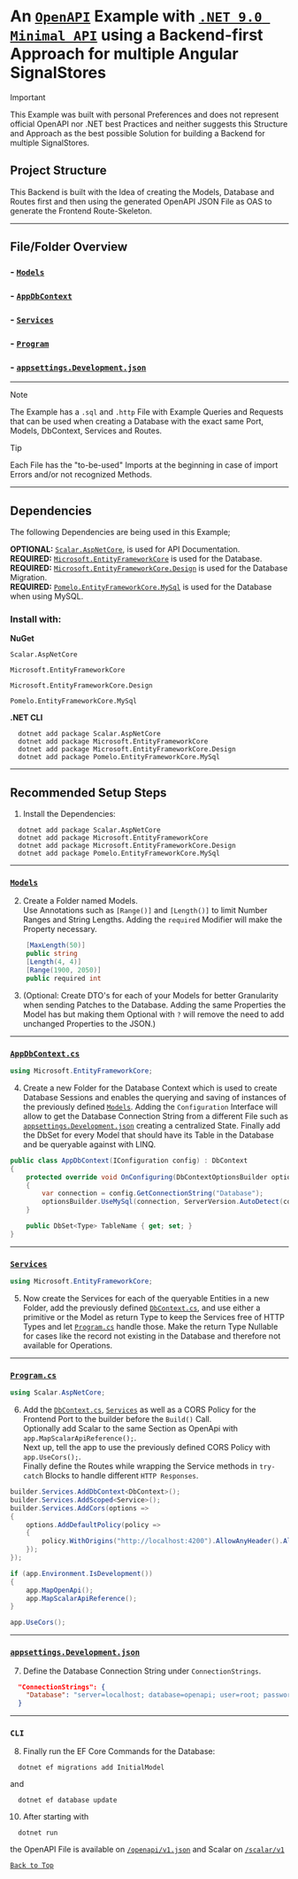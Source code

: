 # An [`OpenAPI`](https://www.openapis.org/) Example with [`.NET 9.0 Minimal API`](https://learn.microsoft.com/en-us/aspnet/core/fundamentals/minimal-apis?view=aspnetcore-9.0) using a Backend-first Approach for multiple Angular SignalStores

> [!IMPORTANT]
> This Example was built with personal Preferences and does not represent official OpenAPI nor .NET best Practices and neither suggests this Structure and Approach as the best possible Solution for building a Backend for multiple SignalStores.

## Project Structure

This Backend is built with the Idea of creating the Models, Database and Routes first and then using the generated OpenAPI JSON File as OAS to generate the Frontend Route-Skeleton.   

---

## File/Folder Overview

### - [`Models`](#Models)

### - [`AppDbContext`](#AppDbContextcs)

### - [`Services`](#Services)

### - [`Program`](#Programcs)

### - [`appsettings.Development.json`](#appsettingsDevelopmentjson)

---

> [!NOTE]
> The Example has a `.sql` and `.http` File with Example Queries and Requests that can be used when creating a Database with the exact same Port, Models, DbContext, Services and Routes.

> [!TIP]
> Each File has the "to-be-used" Imports at the beginning in case of import Errors and/or not recognized Methods.

---

## Dependencies

The following Dependencies are being used in this Example;

__OPTIONAL:__ [`Scalar.AspNetCore`](https://scalar.com/), 
is used for API Documentation.    
__REQUIRED:__ [`Microsoft.EntityFrameworkCore`](https://learn.microsoft.com/en-us/ef/core/) 
is used for the Database.     
__REQUIRED:__ [`Microsoft.EntityFrameworkCore.Design`](https://ngrx.io/guide/signals) 
is used for the Database Migration.  
__REQUIRED:__ [`Pomelo.EntityFrameworkCore.MySql`](https://github.com/PomeloFoundation/Pomelo.EntityFrameworkCore.MySql) 
is used for the Database when using MySQL.  

### Install with:

__NuGet__

```text
Scalar.AspNetCore
```
```text
Microsoft.EntityFrameworkCore
```
```text
Microsoft.EntityFrameworkCore.Design
```
```text
Pomelo.EntityFrameworkCore.MySql
```

__.NET CLI__

```shell
  dotnet add package Scalar.AspNetCore
  dotnet add package Microsoft.EntityFrameworkCore
  dotnet add package Microsoft.EntityFrameworkCore.Design
  dotnet add package Pomelo.EntityFrameworkCore.MySql
```

---

## Recommended Setup Steps

1. Install the Dependencies:

```shell
  dotnet add package Scalar.AspNetCore
  dotnet add package Microsoft.EntityFrameworkCore
  dotnet add package Microsoft.EntityFrameworkCore.Design
  dotnet add package Pomelo.EntityFrameworkCore.MySql
```

---

### [`Models`](./Models)

2. Create a Folder named Models.  
Use Annotations such as `[Range()]` and `[Length()]` to limit Number Ranges and String Lengths.
Adding the `required` Modifier will make the Property necessary.

```csharp
    [MaxLength(50)]
    public string
    [Length(4, 4)]
    [Range(1900, 2050)]
    public required int
```

3. (Optional: Create DTO's for each of your Models for better Granularity when sending Patches to the Database. Adding 
the same Properties the Model has but making them Optional with `?` will remove the need to add unchanged Properties to 
the JSON.)

---

### [`AppDbContext.cs`](./Data/AppDbContext.cs)

```csharp
using Microsoft.EntityFrameworkCore;
```

4. Create a new Folder for the Database Context which is used to create Database Sessions and enables the querying and 
saving of instances of the previously defined [`Models`](./Models).
Adding the `Configuration` Interface will allow to get the Database Connection String from a different File such as 
[`appsettings.Development.json`](appsettings.Development.json) creating a centralized State.
Finally add the DbSet for every Model that should have its Table in the Database and be queryable against with LINQ.

```csharp
public class AppDbContext(IConfiguration config) : DbContext
{
    protected override void OnConfiguring(DbContextOptionsBuilder optionsBuilder)
    {
        var connection = config.GetConnectionString("Database");
        optionsBuilder.UseMySql(connection, ServerVersion.AutoDetect(connection));
    }

    public DbSet<Type> TableName { get; set; }
}
```

---

### [`Services`](./Services)

```csharp
using Microsoft.EntityFrameworkCore;
```
 
5. Now create the Services for each of the queryable Entities in a new Folder, add the previously defined 
[`DbContext.cs`](./Data/AppDbContext.cs), and use either a primitive or the Model as return Type to keep the Services 
free of HTTP Types and let [`Program.cs`](Program.cs) handle those. Make the return Type Nullable for cases like the 
record not existing in the Database and therefore not available for Operations.  

---

### [`Program.cs`](Program.cs)

```csharp
using Scalar.AspNetCore;
```

6. Add the [`DbContext.cs`](./Data/AppDbContext.cs), [`Services`](./Services) as well as a CORS Policy for the Frontend 
Port to the builder before the `Build()` Call.  
Optionally add Scalar to the same Section as OpenApi with `app.MapScalarApiReference();`.  
Next up, tell the app to use the previously defined CORS Policy with `app.UseCors();`.  
Finally define the Routes while wrapping the Service methods in `try-catch` Blocks to handle different `HTTP Responses`.  

```csharp
builder.Services.AddDbContext<DbContext>();
builder.Services.AddScoped<Service>();
builder.Services.AddCors(options =>
{
    options.AddDefaultPolicy(policy =>
    {
        policy.WithOrigins("http://localhost:4200").AllowAnyHeader().AllowAnyMethod();
    });
});

if (app.Environment.IsDevelopment())
{
    app.MapOpenApi();
    app.MapScalarApiReference();
}

app.UseCors();
```

---

### [`appsettings.Development.json`](appsettings.Development.json)

7. Define the Database Connection String under `ConnectionStrings`.  

```json
  "ConnectionStrings": {
    "Database": "server=localhost; database=openapi; user=root; password=;"
  }
```

---

### `CLI`

8. Finally run the EF Core Commands for the Database:

```shell
  dotnet ef migrations add InitialModel
```
and 
```shell
  dotnet ef database update
```

10. After starting with 
```shell
  dotnet run
```
the OpenAPI File is available on [`/openapi/v1.json`](http://localhost:5083/openapi/v1.json) and 
Scalar on [`/scalar/v1`](http://localhost:5083/scalar/v1)

[`Back to Top`](#an-openapi-example-with-net-90-minimal-api-using-a-backend-first-approach-for-multiple-angular-signalstores)